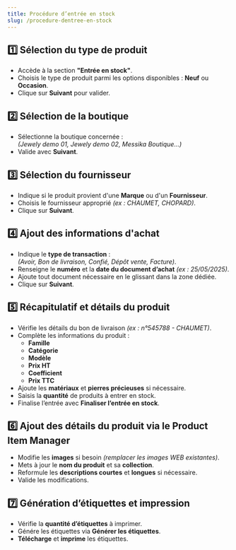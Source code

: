 ```yaml
---
title: Procédure d’entrée en stock
slug: /procedure-dentree-en-stock
---
```


## 1️⃣ Sélection du type de produit
- Accède à la section **"Entrée en stock"**.
- Choisis le type de produit parmi les options disponibles : **Neuf** ou **Occasion**.
- Clique sur **Suivant** pour valider.

## 2️⃣ Sélection de la boutique
- Sélectionne la boutique concernée :  
  *(Jewely demo 01, Jewely demo 02, Messika Boutique...)*
- Valide avec **Suivant**.

## 3️⃣ Sélection du fournisseur
- Indique si le produit provient d'une **Marque** ou d'un **Fournisseur**.
- Choisis le fournisseur approprié *(ex : CHAUMET, CHOPARD)*.
- Clique sur **Suivant**.

## 4️⃣ Ajout des informations d'achat
- Indique le **type de transaction** :  
  *(Avoir, Bon de livraison, Confié, Dépôt vente, Facture)*.
- Renseigne le **numéro** et la **date du document d’achat** *(ex : 25/05/2025)*.
- Ajoute tout document nécessaire en le glissant dans la zone dédiée.
- Clique sur **Suivant**.

## 5️⃣ Récapitulatif et détails du produit
- Vérifie les détails du bon de livraison *(ex : n°545788 - CHAUMET)*.
- Complète les informations du produit :
  - **Famille**
  - **Catégorie**
  - **Modèle**
  - **Prix HT**
  - **Coefficient**
  - **Prix TTC**
- Ajoute les **matériaux** et **pierres précieuses** si nécessaire.
- Saisis la **quantité** de produits à entrer en stock.
- Finalise l’entrée avec **Finaliser l’entrée en stock**.

## 6️⃣ Ajout des détails du produit via le Product Item Manager
- Modifie les **images** si besoin *(remplacer les images WEB existantes)*.
- Mets à jour le **nom du produit** et sa **collection**.
- Reformule les **descriptions courtes** et **longues** si nécessaire.
- Valide les modifications.

## 7️⃣ Génération d’étiquettes et impression
- Vérifie la **quantité d’étiquettes** à imprimer.
- Génére les étiquettes via **Générer les étiquettes**.
- **Télécharge** et **imprime** les étiquettes.